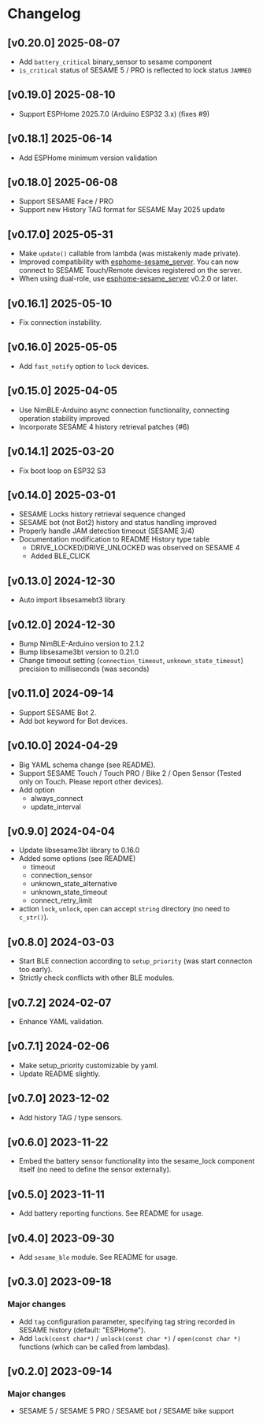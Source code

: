 # Changelog

## [v0.20.0] 2025-08-07
- Add `battery_critical` binary_sensor to sesame component
- `is_critical` status of SESAME 5 / PRO is reflected to lock status `JAMMED`

## [v0.19.0] 2025-08-10
- Support ESPHome 2025.7.0 (Arduino ESP32 3.x)
  (fixes #9)

## [v0.18.1] 2025-06-14
- Add ESPHome minimum version validation

## [v0.18.0] 2025-06-08
- Support SESAME Face / PRO
- Support new History TAG format for SESAME May 2025 update

## [v0.17.0] 2025-05-31
- Make `update()` callable from lambda (was mistakenly made private).
- Improved compatibility with [esphome-sesame_server](https://github.com/homy-newfs8/esphome-sesame_server).
  You can now connect to SESAME Touch/Remote devices registered on the server.
- When using dual-role, use [esphome-sesame_server](https://github.com/homy-newfs8/esphome-sesame_server) v0.2.0 or later.

## [v0.16.1] 2025-05-10

- Fix connection instability.

## [v0.16.0] 2025-05-05

- Add `fast_notify` option to `lock` devices.

## [v0.15.0] 2025-04-05

- Use NimBLE-Arduino async connection functionality, connecting operation stability improved
- Incorporate SESAME 4 history retrieval patches (#6)

## [v0.14.1] 2025-03-20

- Fix boot loop on ESP32 S3

## [v0.14.0] 2025-03-01

- SESAME Locks history retrieval sequence changed
- SESAME bot (not Bot2) history and status handling improved
- Properly handle JAM detection timeout (SESAME 3/4)
- Documentation modification to README History type table
  - DRIVE_LOCKED/DRIVE_UNLOCKED was observed on SESAME 4
  - Added BLE_CLICK

## [v0.13.0] 2024-12-30

- Auto import libsesamebt3 library

## [v0.12.0] 2024-12-30

- Bump NimBLE-Arduino version to 2.1.2
- Bump libsesame3bt version to 0.21.0
- Change timeout setting (`connection_timeout`, `unknown_state_timeout`) precision to milliseconds (was seconds)

## [v0.11.0] 2024-09-14

- Support SESAME Bot 2.
- Add bot keyword for Bot devices.

## [v0.10.0] 2024-04-29

- Big YAML schema change (see README).
- Support SESAME Touch / Touch PRO / Bike 2 / Open Sensor (Tested only on Touch. Please report other devices).
- Add option
  - always_connect
  - update_interval

## [v0.9.0] 2024-04-04

- Update libsesame3bt library to 0.16.0
- Added some options (see README)
	- timeout
	- connection_sensor
	- unknown_state_alternative
	- unknown_state_timeout
	- connect_retry_limit
- action `lock`, `unlock`, `open` can accept `string` directory (no need to `c_str()`).

## [v0.8.0] 2024-03-03

- Start BLE connection according to `setup_priority` (was start connecton too early).
- Strictly check conflicts with other BLE modules.

## [v0.7.2] 2024-02-07

- Enhance YAML validation.

## [v0.7.1] 2024-02-06

- Make setup_priority customizable by yaml.
- Update README slightly.

## [v0.7.0] 2023-12-02

- Add history TAG / type sensors.

## [v0.6.0] 2023-11-22

- Embed the battery sensor functionality into the sesame_lock component itself (no need to define the sensor externally).

## [v0.5.0] 2023-11-11

- Add battery reporting functions. See README for usage.

## [v0.4.0] 2023-09-30

- Add `sesame_ble` module. See README for usage.

## [v0.3.0] 2023-09-18

### Major changes

- Add `tag` configuration parameter, specifying tag string recorded in SESAME history (default: "ESPHome").
- Add `lock(const char*)` / `unlock(const char *)` / `open(const char *)` functions (which can be called from lambdas).

## [v0.2.0] 2023-09-14

### Major changes

- SESAME 5 / SESAME 5 PRO / SESAME bot / SESAME bike support
